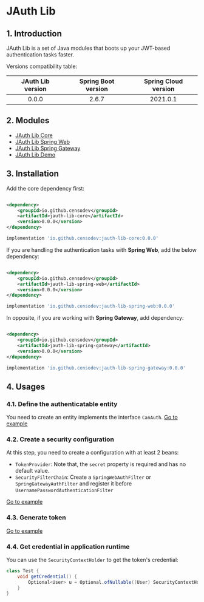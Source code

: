 # JAuth Lib

## 1. Introduction

JAuth Lib is a set of Java modules that boots up your JWT-based authentication tasks faster.

Versions compatibility table:

| JAuth Lib version | Spring Boot version | Spring Cloud version |
|:-----------------:|:-------------------:|:--------------------:|
|       0.0.0       |        2.6.7        |       2021.0.1       |

## 2. Modules

* [JAuth Lib Core](./jauth-lib-core)
* [JAuth Lib Spring Web](./jauth-lib-spring-web)
* [JAuth Lib Spring Gateway](./jauth-lib-spring-gateway)
* [JAuth Lib Demo](./jauth-lib-demo)

## 3. Installation

Add the core dependency first:

```xml

<dependency>
    <groupId>io.github.censodev</groupId>
    <artifactId>jauth-lib-core</artifactId>
    <version>0.0.0</version>
</dependency>
```

```groovy
implementation 'io.github.censodev:jauth-lib-core:0.0.0'
```

If you are handling the authentication tasks with **Spring Web**, add the below dependency:

```xml

<dependency>
    <groupId>io.github.censodev</groupId>
    <artifactId>jauth-lib-spring-web</artifactId>
    <version>0.0.0</version>
</dependency>
```

```groovy
implementation 'io.github.censodev:jauth-lib-spring-web:0.0.0'
```

In opposite, if you are working with **Spring Gateway**, add dependency:

```xml

<dependency>
    <groupId>io.github.censodev</groupId>
    <artifactId>jauth-lib-spring-gateway</artifactId>
    <version>0.0.0</version>
</dependency>
```

```groovy
implementation 'io.github.censodev:jauth-lib-spring-gateway:0.0.0'
```

## 4. Usages

### 4.1. Define the authenticatable entity

You need to create an entity implements the interface ```CanAuth```.
[Go to example](./jauth-lib-demo/src/main/java/io/github/censodev/jauthlibdemo/User.java)

### 4.2. Create a security configuration

At this step, you need to create a configuration with at least 2 beans:

* ```TokenProvider```: Note that, the ```secret``` property is required and has no default value.
* ```SecurityFilterChain```: Create a ```SpringWebAuthFilter``` or ```SpringGatewayAuthFilter``` and register it
  before ```UsernamePasswordAuthenticationFilter```

[Go to example](./jauth-lib-demo/src/main/java/io/github/censodev/jauthlibdemo/SecurityConfig.java)

### 4.3. Generate token

[Go to example](./jauth-lib-demo/src/main/java/io/github/censodev/jauthlibdemo/AuthServiceImpl.java)

### 4.4. Get credential in application runtime

You can use the ```SecurityContextHolder``` to get the token's credential:

```java
class Test {
    void getCredential() {
        Optional<User> u = Optional.ofNullable((User) SecurityContextHolder.getContext().getAuthentication().getCredential());
    }
}
```